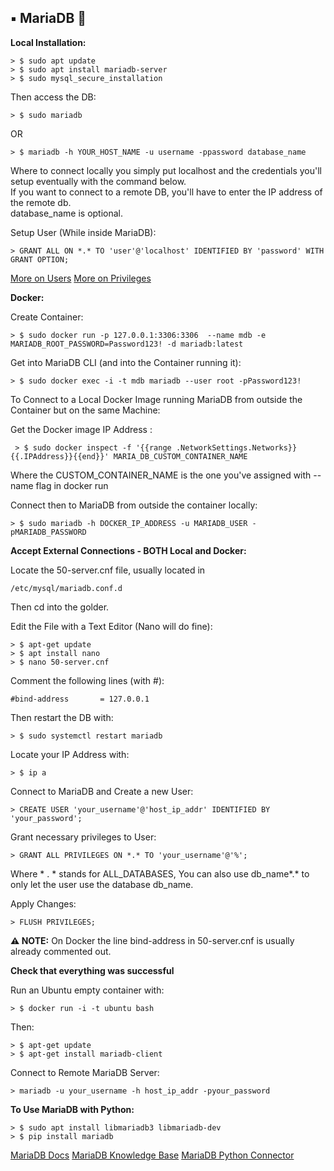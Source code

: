 ## ▪️ MariaDB 🦭

**Local Installation:**
	
	> $ sudo apt update
	> $ sudo apt install mariadb-server
	> $ sudo mysql_secure_installation

Then access the DB:

	> $ sudo mariadb
	
OR

	> $ mariadb -h YOUR_HOST_NAME -u username -ppassword database_name

Where to connect locally you simply put localhost and the credentials you'll setup eventually with the command below.
<br>
If you want to connect to a remote DB, you'll have to enter the IP address of the remote db.
<br>
database_name is optional.

Setup User (While inside MariaDB):

	> GRANT ALL ON *.* TO 'user'@'localhost' IDENTIFIED BY 'password' WITH GRANT OPTION;

[More on Users](https://mariadb.com/kb/en/create-user/)
[More on Privileges](https://mariadb.com/kb/en/grant/)

**Docker:**

Create Container:

	> $ sudo docker run -p 127.0.0.1:3306:3306  --name mdb -e MARIADB_ROOT_PASSWORD=Password123! -d mariadb:latest

Get into MariaDB CLI (and into the Container running it):

	> $ sudo docker exec -i -t mdb mariadb --user root -pPassword123!

To Connect to a Local Docker Image running MariaDB from outside the Container but on the same Machine:

Get the Docker image IP Address :

	 > $ sudo docker inspect -f '{{range .NetworkSettings.Networks}}{{.IPAddress}}{{end}}' MARIA_DB_CUSTOM_CONTAINER_NAME

Where the CUSTOM_CONTAINER_NAME is the one you've assigned with --name flag in docker run

Connect then to MariaDB from outside the container locally:

	> $ sudo mariadb -h DOCKER_IP_ADDRESS -u MARIADB_USER -pMARIADB_PASSWORD

**Accept External Connections - BOTH Local and Docker:**

Locate the 50-server.cnf file, usually located in 
	
	/etc/mysql/mariadb.conf.d 

Then cd into the golder.

Edit the File with a Text Editor (Nano will do fine):

	> $ apt-get update
	> $ apt install nano
	> $ nano 50-server.cnf

Comment the following lines (with #):

	#bind-address 		= 127.0.0.1 

Then restart the DB with:

	> $ sudo systemctl restart mariadb

Locate your IP Address with:

	> $ ip a

Connect to MariaDB and Create a new User:

	> CREATE USER 'your_username'@'host_ip_addr' IDENTIFIED BY 'your_password';

Grant necessary privileges to User:

	> GRANT ALL PRIVILEGES ON *.* TO 'your_username'@'%';

Where * . * stands for ALL_DATABASES, You can also use db_name*.* to only let the user use the database db_name.

Apply Changes:

	> FLUSH PRIVILEGES;

**⚠️  NOTE:** On Docker the line bind-address in 50-server.cnf is usually already commented out.
	
**Check that everything was successful**

Run an Ubuntu empty container with:

	> $ docker run -i -t ubuntu bash
	
Then:

	> $ apt-get update
	> $ apt-get install mariadb-client

Connect to Remote MariaDB Server:

	> mariadb -u your_username -h host_ip_addr -pyour_password

**To Use MariaDB with Python:**

	> $ sudo apt install libmariadb3 libmariadb-dev
	> $ pip install mariadb

[MariaDB Docs](https://mariadb.com/kb/en/documentation/)
[MariaDB Knowledge Base](https://mariadb.com/kb/en/)
[MariaDB Python Connector](https://mariadb.com/resources/blog/how-to-connect-python-programs-to-mariadb/)
